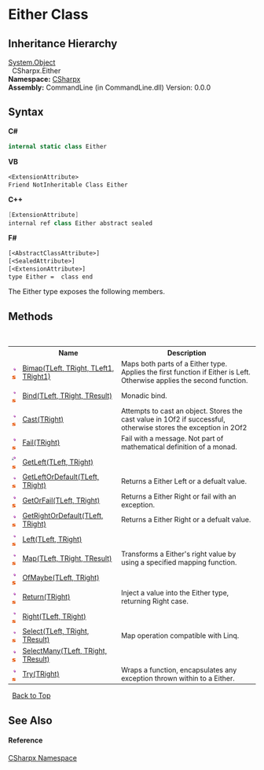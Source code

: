 # Either Class
 


## Inheritance Hierarchy
<a href="https://docs.microsoft.com/dotnet/api/system.object" target="_blank">System.Object</a><br />&nbsp;&nbsp;CSharpx.Either<br />
**Namespace:**&nbsp;<a href="N_CSharpx">CSharpx</a><br />**Assembly:**&nbsp;CommandLine (in CommandLine.dll) Version: 0.0.0

## Syntax

**C#**<br />
``` C#
internal static class Either
```

**VB**<br />
``` VB
<ExtensionAttribute>
Friend NotInheritable Class Either
```

**C++**<br />
``` C++
[ExtensionAttribute]
internal ref class Either abstract sealed
```

**F#**<br />
``` F#
[<AbstractClassAttribute>]
[<SealedAttribute>]
[<ExtensionAttribute>]
type Either =  class end
```

The Either type exposes the following members.


## Methods
&nbsp;<table><tr><th></th><th>Name</th><th>Description</th></tr><tr><td>![Public method](media/pubmethod.gif "Public method")![Static member](media/static.gif "Static member")</td><td><a href="M_CSharpx_Either_Bimap__4">Bimap(TLeft, TRight, TLeft1, TRight1)</a></td><td>
Maps both parts of a Either type. Applies the first function if Either is Left. Otherwise applies the second function.</td></tr><tr><td>![Public method](media/pubmethod.gif "Public method")![Static member](media/static.gif "Static member")</td><td><a href="M_CSharpx_Either_Bind__3">Bind(TLeft, TRight, TResult)</a></td><td>
Monadic bind.</td></tr><tr><td>![Public method](media/pubmethod.gif "Public method")![Static member](media/static.gif "Static member")</td><td><a href="M_CSharpx_Either_Cast__1">Cast(TRight)</a></td><td>
Attempts to cast an object. Stores the cast value in 1Of2 if successful, otherwise stores the exception in 2Of2</td></tr><tr><td>![Public method](media/pubmethod.gif "Public method")![Static member](media/static.gif "Static member")</td><td><a href="M_CSharpx_Either_Fail__1">Fail(TRight)</a></td><td>
Fail with a message. Not part of mathematical definition of a monad.</td></tr><tr><td>![Private method](media/privmethod.gif "Private method")![Static member](media/static.gif "Static member")</td><td><a href="M_CSharpx_Either_GetLeft__2">GetLeft(TLeft, TRight)</a></td><td /></tr><tr><td>![Public method](media/pubmethod.gif "Public method")![Static member](media/static.gif "Static member")</td><td><a href="M_CSharpx_Either_GetLeftOrDefault__2">GetLeftOrDefault(TLeft, TRight)</a></td><td>
Returns a Either Left or a defualt value.</td></tr><tr><td>![Public method](media/pubmethod.gif "Public method")![Static member](media/static.gif "Static member")</td><td><a href="M_CSharpx_Either_GetOrFail__2">GetOrFail(TLeft, TRight)</a></td><td>
Returns a Either Right or fail with an exception.</td></tr><tr><td>![Public method](media/pubmethod.gif "Public method")![Static member](media/static.gif "Static member")</td><td><a href="M_CSharpx_Either_GetRightOrDefault__2">GetRightOrDefault(TLeft, TRight)</a></td><td>
Returns a Either Right or a defualt value.</td></tr><tr><td>![Public method](media/pubmethod.gif "Public method")![Static member](media/static.gif "Static member")</td><td><a href="M_CSharpx_Either_Left__2">Left(TLeft, TRight)</a></td><td /></tr><tr><td>![Public method](media/pubmethod.gif "Public method")![Static member](media/static.gif "Static member")</td><td><a href="M_CSharpx_Either_Map__3">Map(TLeft, TRight, TResult)</a></td><td>
Transforms a Either's right value by using a specified mapping function.</td></tr><tr><td>![Public method](media/pubmethod.gif "Public method")![Static member](media/static.gif "Static member")</td><td><a href="M_CSharpx_Either_OfMaybe__2">OfMaybe(TLeft, TRight)</a></td><td /></tr><tr><td>![Public method](media/pubmethod.gif "Public method")![Static member](media/static.gif "Static member")</td><td><a href="M_CSharpx_Either_Return__1">Return(TRight)</a></td><td>
Inject a value into the Either type, returning Right case.</td></tr><tr><td>![Public method](media/pubmethod.gif "Public method")![Static member](media/static.gif "Static member")</td><td><a href="M_CSharpx_Either_Right__2">Right(TLeft, TRight)</a></td><td /></tr><tr><td>![Public method](media/pubmethod.gif "Public method")![Static member](media/static.gif "Static member")</td><td><a href="M_CSharpx_Either_Select__3">Select(TLeft, TRight, TResult)</a></td><td>
Map operation compatible with Linq.</td></tr><tr><td>![Public method](media/pubmethod.gif "Public method")![Static member](media/static.gif "Static member")</td><td><a href="M_CSharpx_Either_SelectMany__3">SelectMany(TLeft, TRight, TResult)</a></td><td /></tr><tr><td>![Public method](media/pubmethod.gif "Public method")![Static member](media/static.gif "Static member")</td><td><a href="M_CSharpx_Either_Try__1">Try(TRight)</a></td><td>
Wraps a function, encapsulates any exception thrown within to a Either.</td></tr></table>&nbsp;
<a href="#either-class">Back to Top</a>

## See Also


#### Reference
<a href="N_CSharpx">CSharpx Namespace</a><br />